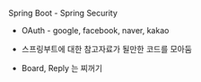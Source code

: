 Spring Boot -  Spring Security
* OAuth - google, facebook, naver, kakao

* 스프링부트에 대한 참고자료가 될만한 코드를 모아둠
* Board, Reply 는 찌꺼기